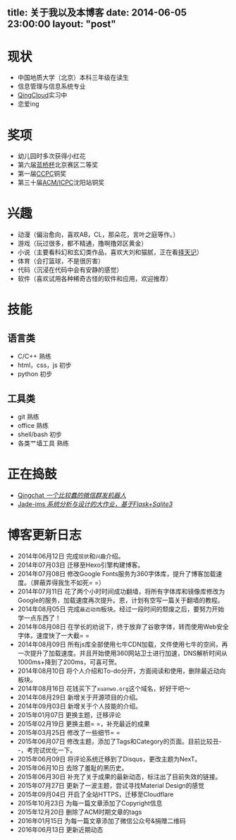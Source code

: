 ﻿title: 关于我以及本博客
date: 2014-06-05 23:00:00
layout: "post"
---

# 现状

- 中国地质大学（北京）本科三年级在读生
- 信息管理与信息系统专业
- [QingCloud](https://www.qingcloud.com/)实习中
- 恋爱ing

# 奖项

- 幼儿园时多次获得小红花
- 第六届[蓝桥杯](http://www.lanqiao.org/)北京赛区二等奖
- 第一届[CCPC](http://ccpc.io/)铜奖
- 第三十届[ACM/ICPC](https://icpc.baylor.edu/)沈阳站铜奖

# 兴趣

- 动漫（偏治愈向，喜欢AB，CL，那朵花，言叶之庭等作。）
- 游戏（玩过很多，都不精通，撸啊撸郊区黄金）
- 小说（主要看科幻和玄幻类作品，喜欢大刘和猫腻，正在看[择天记](http://chuangshi.qq.com/bk/xh/357735.html)）
- 体育（会打篮球，不是很厉害）
- 代码（沉浸在代码中会有安静的感觉）
- 软件（喜欢试用各种稀奇古怪的软件和应用，欢迎推荐）

# 技能

## 语言类

- C/C++ 熟练
- html，css，js 初步
- python 初步

## 工具类

- git 熟练
- office 熟练
- shell/bash 初步
- 各类艹墙工具 熟练

# 正在捣鼓

- [Qingchat *一个比较蠢的微信群发机器人*](https://github.com/Xuanwo/qingchat)
- [Jade-ims *系统分析与设计的大作业，基于Flask+Sqlite3*](https://github.com/Xuanwo/jade-ims)

# 博客更新日志
- 2014年06月12日 完成`现状`和`兴趣`介绍。
- 2014年07月03日 迁移至Hexo引擎构建博客。
- 2014年07月08日 修改Google Fonts服务为360字体库，提升了博客加载速度。（屏蔽弄得我生不如死= =）
- 2014年07月11日 花了两个小时时间成功翻墙，将所有字体库和镜像库修改为Google的服务，加载速度再次提升。恩，计划有空写一篇关于翻墙的教程。
- 2014年08月05日 完成`最近动向`板块。经过一段时间的颓废之后，要努力开始学一点东西了！
- 2014年08月08日 在学长的劝说下，终于放弃了谷歌字体，转而使用Web安全字体，速度快了一大截= =
- 2014年08月09日 所有js库全部使用七牛CDN加载，文件使用七牛的空间，再一次提升了加载速度。并且开始使用360网站卫士进行加速，DNS解析时间从1000ms+降到了200ms，可喜可贺。
- 2014年08月10日 将个人介绍和To-do分开，方面阅读和使用，删除最近动向板块。
- 2014年08月16日 花钱买下了`xuanwo.org`这个域名，好好干吧～
- 2014年08月29日 新增关于开源项目的介绍。
- 2014年09月03日 新增关于个人技能的介绍。
- 2015年01月07日 更换主题，迁移评论
- 2015年02月19日 更换主题= =，补充最近的成果
- 2015年03月25日 修改了一些细节= =
- 2015年06月07日 修改主题，添加了Tags和Category的页面。目前比较丑- -，考完试优化一下。
- 2015年06月09日 将评论系统迁移到了Disqus，更改主题为NexT。
- 2015年06月10日 去除了羞耻的黑历史。
- 2015年06月30日 补充了关于成果的最新动态，标注出了目前失效的链接。
- 2015年07月27日 更新了一波主题，尝试寻找Material Design的感觉
- 2015年09月04日 开启了全站HTTPS，迁移至Cloudflare
- 2015年10月23日 为每一篇文章添加了Copyright信息
- 2015年12月20日 删除了ACM时期文章的tags
- 2016年01月15日 为每一篇文章添加了微信公众号&捐赠二维码
- 2016年06月13日 更新近期动态
